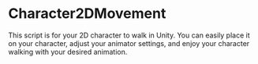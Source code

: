 # Character2DMovement
This script is for your 2D character to walk in Unity. You can easily place it on your character, adjust your animator settings, and enjoy your character walking with your desired animation.
